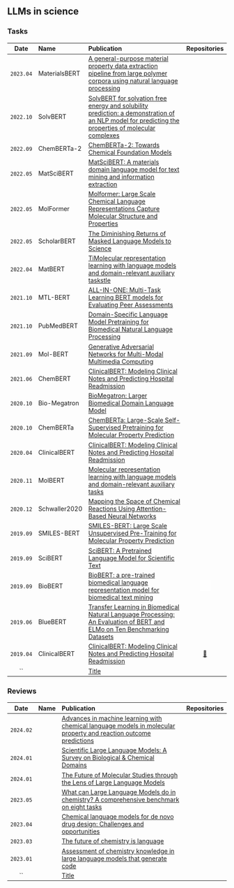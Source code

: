 ## LLMs in science
### Tasks

|   Date    |     Name     | Publication | Repositories |
| :-------: | :---------- | :--------- | :---------: |
| `2023.04` | MaterialsBERT | [A general-purpose material property data extraction pipeline from large polymer corpora using natural language processing](https://www.nature.com/articles/s41524-023-01003-w) | |
| `2022.10` | SolvBERT      | [ SolvBERT for solvation free energy and solubility prediction: a demonstration of an NLP model for predicting the properties of molecular complexes](https://chemrxiv.org/engage/chemrxiv/article-details/633d6bbfea6a225b1809e24e) | |
| `2022.09` | ChemBERTa-2   | [ChemBERTa-2: Towards Chemical Foundation Models](https://arxiv.org/abs/2209.01712) | |
| `2022.05` | MatSciBERT    | [MatSciBERT: A materials domain language model for text mining and information extraction](https://www.nature.com/articles/s41524-022-00784-w) | |
| `2022.05` | MolFormer     | [Molformer: Large Scale Chemical Language Representations Capture Molecular Structure and Properties](https://www.researchsquare.com/article/rs-1570270/v1) | |
| `2022.05` | ScholarBERT   | [The Diminishing Returns of Masked Language Models to Science](https://arxiv.org/abs/2205.11342) | |
| `2022.04` | MatBERT       | [TiMolecular representation learning with language models and domain-relevant auxiliary taskstle](https://arxiv.org/abs/2011.13230) | |
| `2021.10` | MTL-BERT      | [ALL-IN-ONE: Multi-Task Learning BERT models for Evaluating Peer Assessments](https://arxiv.org/abs/2110.03895) | |
| `2021.10` | PubMedBERT    | [Domain-Specific Language Model Pretraining for Biomedical Natural Language Processing](https://dl.acm.org/doi/10.1145/3458754) | |
| `2021.09` | Mol-BERT      | [Generative Adversarial Networks for Multi-Modal Multimedia Computing](https://www.hindawi.com/journals/wcmc/2021/7181815/) | |
| `2021.06` | ChemBERT      | [ClinicalBERT: Modeling Clinical Notes and Predicting Hospital Readmission](https://pubs.acs.org/doi/10.1021/acs.jcim.1c00284) | |
| `2020.10` | Bio-Megatron  | [BioMegatron: Larger Biomedical Domain Language Model](https://arxiv.org/abs/2010.06060) | |
| `2020.10` | ChemBERTa     | [ChemBERTa: Large-Scale Self-Supervised Pretraining for Molecular Property Prediction](https://arxiv.org/abs/2010.09885) | |
| `2020.04` | ClinicalBERT  | [ClinicalBERT: Modeling Clinical Notes and Predicting Hospital Readmission](https://arxiv.org/abs/1904.05342) | |
| `2020.11` | MolBERT       | [Molecular representation learning with language models and domain-relevant auxiliary tasks](https://arxiv.org/abs/2011.13230) | |
| `2020.12` | Schwaller2020 | [Mapping the Space of Chemical Reactions Using Attention-Based Neural Networks](https://arxiv.org/abs/2012.06051) | |
| `2019.09` | SMILES-BERT   | [SMILES-BERT: Large Scale Unsupervised Pre-Training for Molecular Property Prediction](https://dl.acm.org/doi/10.1145/3307339.3342186) | |
| `2019.09` | SciBERT       | [SciBERT: A Pretrained Language Model for Scientific Text](https://arxiv.org/abs/1903.10676) | |
| `2019.09` | BioBERT       |  [BioBERT: a pre-trained biomedical language representation model for biomedical text mining](https://academic.oup.com/bioinformatics/article/36/4/1234/5566506) | [<img src="../assets/github-mark-white.svg" width="25" />](https://github.com/naver/biobert-pretrained) | 
| `2019.06` | BlueBERT      | [Transfer Learning in Biomedical Natural Language Processing: An Evaluation of BERT and ELMo on Ten Benchmarking Datasets](https://arxiv.org/abs/1906.05474) | |
| `2019.04` | ClinicalBERT  |  [ClinicalBERT: Modeling Clinical Notes and Predicting Hospital Readmission](https://arxiv.org/abs/1904.05342) | [🤗](https://huggingface.co/medicalai/ClinicalBERT) |
| `` |  | [Title]() | |

### Reviews
|   Date    |     Name     | Publication | Repositories |
| :-------: | :---------- | :--------- | :---------: |
| `2024.02` |  | [Advances in machine learning with chemical language models in molecular property and reaction outcome predictions](https://onlinelibrary.wiley.com/doi/10.1002/jcc.27315) | |
| `2024.01` |  | [Scientific Large Language Models: A Survey on Biological & Chemical Domains](https://arxiv.org/abs/2401.14656) | |
| `2024.01` |  | [The Future of Molecular Studies through the Lens of Large Language Models](https://pubs.acs.org/doi/10.1021/acs.jcim.3c01977) | |
| `2023.05` |  | [What can Large Language Models do in chemistry? A comprehensive benchmark on eight tasks](https://arxiv.org/abs/2305.18365) | |
| `2023.04` |  | [Chemical language models for de novo drug design: Challenges and opportunities](https://www.sciencedirect.com/science/article/pii/S0959440X23000015?via%3Dihub) | |
| `2023.03` |  | [The future of chemistry is language](https://www.nature.com/articles/s41570-023-00502-0) | |
| `2023.01` |  | [Assessment of chemistry knowledge in large language models that generate code](https://pubs.rsc.org/en/content/articlelanding/2023/dd/d2dd00087c) | |
| `` |  | [Title]() | |